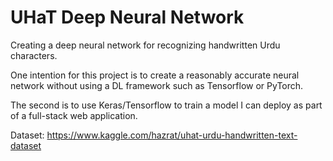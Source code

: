 # UHaT Deep Neural Network
Creating a deep neural network for recognizing handwritten Urdu characters.

One intention for this project is to create a reasonably accurate neural network without using a DL framework such as Tensorflow or PyTorch.

The second is to use Keras/Tensorflow to train a model I can deploy as part of a full-stack web application.

Dataset: https://www.kaggle.com/hazrat/uhat-urdu-handwritten-text-dataset
